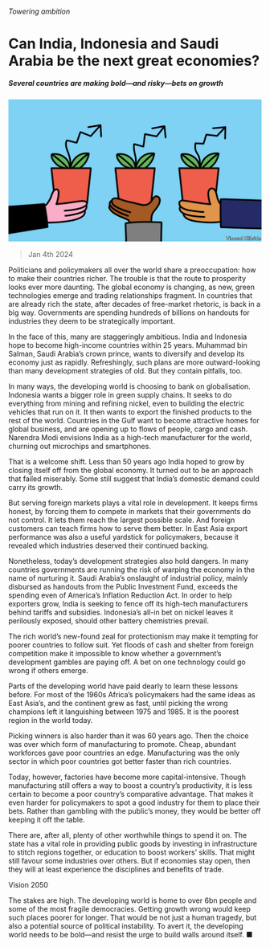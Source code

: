 ###### Towering ambition

# Can India, Indonesia and Saudi Arabia be the next great economies? 

##### Several countries are making bold—and risky—bets on growth 

![image](images/20240106_LDD002.jpg) 

> Jan 4th 2024 

Politicians and policymakers all over the world share a preoccupation: how to make their countries richer. The trouble is that the route to prosperity looks ever more daunting. The global economy is changing, as new, green technologies emerge and trading relationships fragment. In countries that are already rich the state, after decades of free-market rhetoric, is back in a big way. Governments are spending hundreds of billions on handouts for industries they deem to be strategically important. 

In the face of this, many  are staggeringly ambitious. India and Indonesia hope to become high-income countries within 25 years. Muhammad bin Salman, Saudi Arabia’s crown prince, wants to diversify and develop its economy just as rapidly. Refreshingly, such plans are more outward-looking than many development strategies of old. But they contain pitfalls, too. 


In many ways, the developing world is choosing to bank on globalisation. Indonesia wants a bigger role in green supply chains. It seeks to do everything from mining and refining nickel, even to building the electric vehicles that run on it. It then wants to export the finished products to the rest of the world. Countries in the Gulf want to become attractive homes for global business, and are opening up to flows of people, cargo and cash. Narendra Modi envisions India as a high-tech manufacturer for the world, churning out microchips and smartphones. 

That is a welcome shift. Less than 50 years ago India hoped to grow by closing itself off from the global economy. It turned out to be an approach that failed miserably. Some still suggest that India’s domestic demand could carry its growth. 

But serving foreign markets plays a vital role in development. It keeps firms honest, by forcing them to compete in markets that their governments do not control. It lets them reach the largest possible scale. And foreign customers can teach firms how to serve them better. In East Asia export performance was also a useful yardstick for policymakers, because it revealed which industries deserved their continued backing.

Nonetheless, today’s development strategies also hold dangers. In many countries governments are running the risk of warping the economy in the name of nurturing it. Saudi Arabia’s onslaught of industrial policy, mainly disbursed as handouts from the Public Investment Fund, exceeds the spending even of America’s Inflation Reduction Act. In order to help exporters grow, India is seeking to fence off its high-tech manufacturers behind tariffs and subsidies. Indonesia’s all-in bet on nickel leaves it perilously exposed, should other battery chemistries prevail. 

The rich world’s new-found zeal for protectionism may make it tempting for poorer countries to follow suit. Yet floods of cash and shelter from foreign competition make it impossible to know whether a government’s development gambles are paying off. A bet on one technology could go wrong if others emerge. 

Parts of the developing world have paid dearly to learn these lessons before. For most of the 1960s Africa’s policymakers had the same ideas as East Asia’s, and the continent grew as fast, until picking the wrong champions left it languishing between 1975 and 1985. It is the poorest region in the world today. 

Picking winners is also harder than it was 60 years ago. Then the choice was over which form of manufacturing to promote. Cheap, abundant workforces gave poor countries an edge. Manufacturing was the only sector in which poor countries got better faster than rich countries. 

Today, however, factories have become more capital-intensive. Though manufacturing still offers a way to boost a country’s productivity, it is less certain to become a poor country’s comparative advantage. That makes it even harder for policymakers to spot a good industry for them to place their bets. Rather than gambling with the public’s money, they would be better off keeping it off the table.

There are, after all, plenty of other worthwhile things to spend it on. The state has a vital role in providing public goods by investing in infrastructure to stitch regions together, or education to boost workers’ skills. That might still favour some industries over others. But if economies stay open, then they will at least experience the disciplines and benefits of trade. 

Vision 2050 

The stakes are high. The developing world is home to over 6bn people and some of the most fragile democracies. Getting growth wrong would keep such places poorer for longer. That would be not just a human tragedy, but also a potential source of political instability. To avert it, the developing world needs to be bold—and resist the urge to build walls around itself. ■

